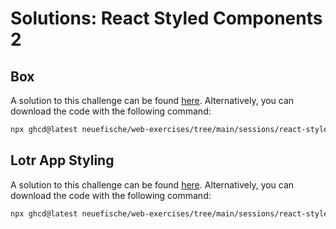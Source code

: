 # Solutions: React Styled Components 2

## Box

A solution to this challenge can be found [here](https://github.com/neuefische/web-exercises/tree/main/sessions/react-styled-components-2/box_solution). Alternatively, you can download the code with the following command:

```bash
npx ghcd@latest neuefische/web-exercises/tree/main/sessions/react-styled-components-2/box_solution
```

## Lotr App Styling

A solution to this challenge can be found [here](https://github.com/neuefische/web-exercises/tree/main/sessions/react-styled-components-2/lotr-app-styling_solution). Alternatively, you can download the code with the following command:

```bash
npx ghcd@latest neuefische/web-exercises/tree/main/sessions/react-styled-components-2/lotr-app-styling_solution
```
